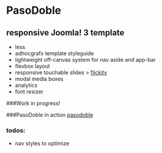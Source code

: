 PasoDoble
=================

## responsive Joomla! 3 template

* less 
* adhocgrafx template styleguide
* lightweight off-canvas system for nav aside and app-bar
* flexbox layout
* responsive touchable slides > [flickity](http://flickity.metafizzy.co/ "flickity")
* modal media boxes
* analytics
* font resizer

###Work in progress!

###PasoDoble in action
[pasodoble](http://pasodoble.adhocgrafx.de "PasoDoble")

### todos:
* nav styles to optimize

